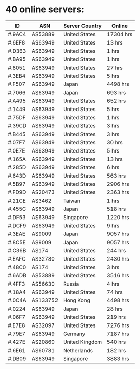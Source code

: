 # 40 online servers:

| ID | ASN | Server Country | Online |
| ------ | ------ | ------ | ------ |
| #.9AC4 | AS53889 | United States | 17304 hrs |
| #.6EF8 | AS63949 | United States | 13 hrs |
| #.D363 | AS63949 | United States | 1 hrs |
| #.BA95 | AS63949 | United States | 1 hrs |
| #.8051 | AS63949 | United States | 27 hrs |
| #.3EB4 | AS63949 | United States | 5 hrs |
| #.F507 | AS63949 | Japan | 4498 hrs |
| #.7066 | AS63949 | Japan | 693 hrs |
| #.A495 | AS63949 | United States | 652 hrs |
| #.1449 | AS63949 | United States | 5 hrs |
| #.75DF | AS63949 | United States | 1 hrs |
| #.39CD | AS63949 | United States | 3 hrs |
| #.B445 | AS63949 | United States | 3 hrs |
| #.07F7 | AS63949 | United States | 30 hrs |
| #.0E7E | AS63949 | United States | 5 hrs |
| #.165A | AS63949 | United States | 13 hrs |
| #.285D | AS63949 | United States | 6 hrs |
| #.643D | AS63949 | United States | 563 hrs |
| #.5B97 | AS63949 | United States | 2906 hrs |
| #.FD9D | AS20473 | United States | 2363 hrs |
| #.21CE | AS3462 | Taiwan | 1 hrs |
| #.455C | AS63949 | Japan | 518 hrs |
| #.DF53 | AS63949 | Singapore | 1220 hrs |
| #.DCF9 | AS63949 | United States | 9 hrs |
| #.3EAE | AS9009 | Japan | 9057 hrs |
| #.8C5E | AS9009 | Japan | 9057 hrs |
| #.C36B | AS174 | United States | 244 hrs |
| #.EAFC | AS32780 | United States | 2430 hrs |
| #.48C0 | AS174 | United States | 3 hrs |
| #.6ADB | AS53889 | United States | 3516 hrs |
| #.4FF3 | AS56630 | Russia | 4 hrs |
| #.18A4 | AS63949 | United States | 74 hrs |
| #.0C4A | AS133752 | Hong Kong | 4498 hrs |
| #.0224 | AS63949 | Japan | 28 hrs |
| #.06F7 | AS63949 | United States | 219 hrs |
| #.E7E8 | AS32097 | United States | 7276 hrs |
| #.79E7 | AS63949 | Germany | 7187 hrs |
| #.427E | AS20860 | United Kingdom | 540 hrs |
| #.6E61 | AS60781 | Netherlands | 182 hrs |
| #.DB09 | AS63949 | Singapore | 3883 hrs |

